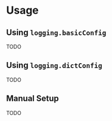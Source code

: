 # Usage

## Using `logging.basicConfig`

TODO

## Using `logging.dictConfig`

TODO

## Manual Setup

TODO

